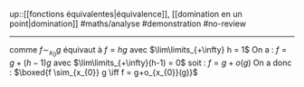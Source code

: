 up::[[fonctions équivalentes|équivalence]], [[domination en un point|domination]]
#maths/analyse #demonstration #no-review 

---

comme $f \sim_{x_{0}} g$ équivaut à $f = hg$ avec $\lim\limits_{+\infty} h = 1$
On a : $f = g + (h - 1)g$ avec $\lim\limits_{+\infty}(h-1) = 0$
soit : $f = g + o(g)$
On a donc : $\boxed{f \sim_{x_{0}} g \iff f = g+o_{x_{0}}(g)}$


